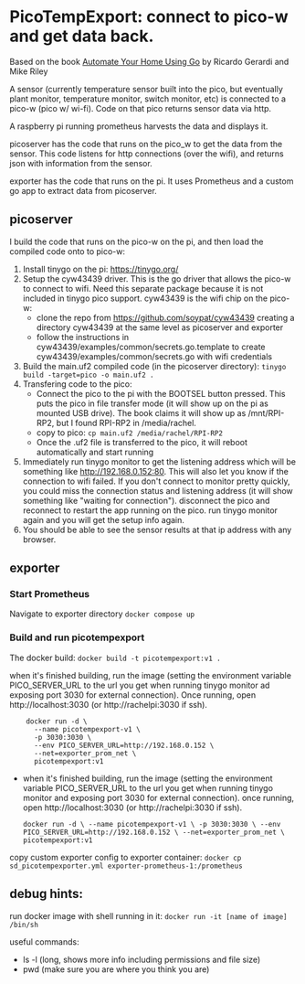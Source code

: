# PicoTempExport: connect to pico-w and get data back.

Based on the book [Automate Your Home Using Go](https://pragprog.com/book/gohome) by Ricardo Gerardi and Mike Riley 

A sensor (currently temperature sensor built into the pico, but eventually plant monitor, temperature monitor, switch monitor, etc) is connected to a pico-w (pico w/ wi-fi). Code on that pico returns sensor data via http.

A raspberry pi running prometheus harvests the data and displays it.

picoserver has the code that runs on the pico_w to get the data from the sensor. This code listens for http connections (over the wifi), and returns json with information from the sensor.

exporter has the code that runs on the pi. It uses Prometheus and a custom go app to extract data from picoserver.

## picoserver

I build the code that runs on the pico-w on the pi, and then load the compiled code onto to pico-w:

1. Install tinygo on the pi: https://tinygo.org/
2. Setup the cyw43439 driver. This is the go driver that allows the pico-w to connect to wifi. Need this separate package because it is not included in tinygo pico support. cyw43439 is the wifi chip on the pico-w:
    - clone the repo from https://github.com/soypat/cyw43439 creating a directory cyw43439 at the same level as picoserver and exporter
    - follow the instructions in cyw43439/examples/common/secrets.go.template to create cyw43439/examples/common/secrets.go with wifi credentials
3. Build the main.uf2 compiled code (in the picoserver directory): `tinygo build -target=pico -o main.uf2 .`
4. Transfering code to the pico:
    - Connect the pico to the pi with the BOOTSEL button pressed. This puts the pico in file transfer mode (it will show up on the pi as mounted USB drive). The book claims it will show up as /mnt/RPI-RP2, but I found RPI-RP2 in /media/rachel. 
    - copy to pico: `cp main.uf2 /media/rachel/RPI-RP2`
    - Once the .uf2 file is transferred to the pico, it will reboot automatically and start running
5. Immediately run tinygo monitor to get the listening address which will be something like http://192.168.0.152:80. This will also let you know if the connection to wifi failed. If you don't connect to monitor pretty quickly, you could miss the connection status and listening address (it will show something like "waiting for connection"). disconnect the pico and reconnect to restart the app running on the pico. run tinygo monitor again and you will get the setup info again.
6. You should be able to see the sensor results at that ip address with any browser.

## exporter

### Start Prometheus
Navigate to exporter directory
    `docker compose up`

### Build and run picotempexport
The docker build: `docker build -t picotempexport:v1 .`

when it's finished building, run the image (setting the environment variable PICO_SERVER_URL to the url you get when running tinygo monitor ad exposing port 3030 for external connection). Once running, open http://localhost:3030 (or http://rachelpi:3030 if ssh).
```
    docker run -d \
      --name picotempexport-v1 \
      -p 3030:3030 \
      --env PICO_SERVER_URL=http://192.168.0.152 \
      --net=exporter_prom_net \
      picotempexport:v1
```

- when it's finished building, run the image (setting the environment variable PICO_SERVER_URL to the url you get when running tinygo monitor and exposing port 3030 for external connection). once running, open http://localhost:3030 (or http://rachelpi:3030 if ssh).

    `docker run -d \
    --name picotempexport-v1 \
    -p 3030:3030 \
    --env PICO_SERVER_URL=http://192.168.0.152 \
    --net=exporter_prom_net \
    picotempexport:v1` 
    
copy custom exporter config to exporter container: `docker cp sd_picotempexporter.yml exporter-prometheus-1:/prometheus`

## debug hints:
run docker image with shell running in it: `docker run -it [name of image] /bin/sh`

useful commands:
- ls -l (long, shows more info including permissions and file size)
- pwd (make sure you are where you think you are)